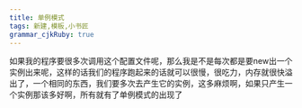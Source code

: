 ```yaml
---
title: 单例模式
tags: 新建,模板,小书匠
grammar_cjkRuby: true
---
```



如果我的程序要很多次调用这个配置文件呢，那么我是不是每次都是要new出一个实例出来呢，这样的话我们的程序跑起来的话就可以很慢，很吃力，内存就很快溢出了，一个相同的东西，我们要多次去产生它的实例，这多麻烦啊，如果只产生一个实例那该多好啊，所有就有了单例模式的出现了
